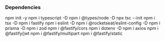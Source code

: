 ### Dependencies

npm init -y
npm i typescript -D
npm i @types/node -D
npx tsc --init
npm i tsx -D
npm i fastify
npm i eslint -D
npm i @rocketseat/eslint-config -D
npm i prisma -D
npm i zod
npm i @fastify/cors
npm i dotenv -D
npm i axios
npm i @fastify/jwt
npm i @fastify/multipart
npm i @fastify/static